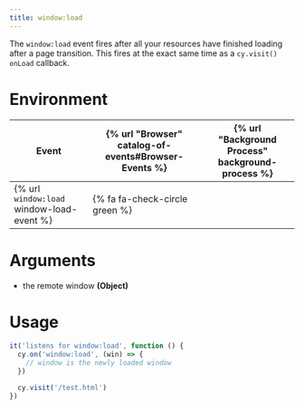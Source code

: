 ```yaml
---
title: window:load
---
```


The `window:load` event fires after all your resources have finished loading after a page transition. This fires at the exact same time as a `cy.visit()` `onLoad` callback.

# Environment

Event | {% url "Browser" catalog-of-events#Browser-Events %} | {% url "Background Process" background-process %}
--- | --- | ---
{% url `window:load` window-load-event %} | {% fa fa-check-circle green %} |

# Arguments

* the remote window **(Object)**

# Usage

```javascript
it('listens for window:load', function () {
  cy.on('window:load', (win) => {
    // window is the newly loaded window
  })

  cy.visit('/test.html')
})
```
